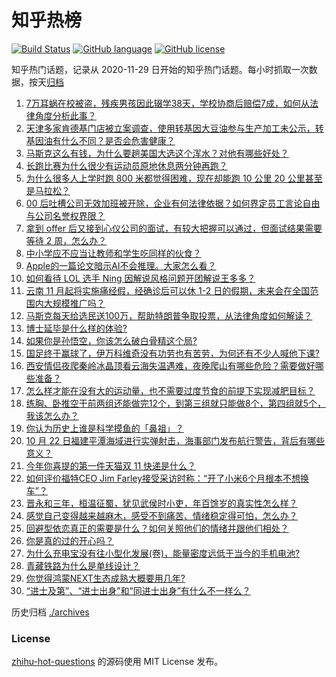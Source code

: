 # 知乎热榜
[![Build Status](https://github.com/ToWeLong/zhihu-hot-questions/workflows/CI/badge.svg)](https://github.com/ToWeLong/zhihu-hot-questions/actions)
[![GitHub language](https://img.shields.io/badge/language-golang-orange.svg)](https://golang.org/)
[![GitHub license](https://img.shields.io/github/license/ToWeLong/zhihu-hot-questions)](https://github.com/ToWeLong/zhihu-hot-questions/blob/main/LICENSE)

知乎热门话题，记录从 2020-11-29 日开始的知乎热门话题。每小时抓取一次数据，按天[归档](./archives)

<!-- BEGIN -->

1. [7万耳蜗在校被盗，残疾男孩因此辍学38天，学校协商后赔偿7成，如何从法律角度分析此事？](https://www.zhihu.com/question/1564125892)
1. [天津多家肯德基门店被立案调查，使用转基因大豆油参与生产加工未公示，转基因油有什么不同？是否会危害健康？](https://www.zhihu.com/question/1664848702)
1. [马斯克这么有钱，为什么要趟美国大选这个浑水？对他有哪些好处？](https://www.zhihu.com/question/1673091215)
1. [长跑比赛为什么很少有运动员原地休息两分钟再跑？](https://www.zhihu.com/question/1360789777)
1. [为什么很多人上学时跑 800 米都觉得困难，现在却能跑 10 公里 20 公里甚至是马拉松​？](https://www.zhihu.com/question/665793098)
1. [00 后吐槽公司无效加班被开除，企业有何法律依据？如何界定员工言论自由与公司名誉权界限？](https://www.zhihu.com/question/1662505221)
1. [拿到 offer 后又接到心仪公司的面试，有较大把握可以通过，但面试结果需要等待 2 周，怎么办？](https://www.zhihu.com/question/1313049252)
1. [中小学应不应当让教师和学生吃同样的伙食？](https://www.zhihu.com/question/1398272255)
1. [Apple的一篇论文暗示AI不会推理。大家怎么看？](https://www.zhihu.com/question/1398293125)
1. [如何看待 LOL 选手 Ning 因解说风格问题开团解说王多多？](https://www.zhihu.com/question/1582626559)
1. [云南 11 月起将实施痛经假，经确诊后可以休 1-2 日的假期，未来会在全国范围内大规模推广吗？](https://www.zhihu.com/question/1498708531)
1. [马斯克每天给选民送100万，帮助特朗普争取投票，从法律角度如何解读？](https://www.zhihu.com/question/1557013494)
1. [博士延毕是什么样的体验?](https://www.zhihu.com/question/427390977)
1. [如果你是孙悟空，你该怎么破白骨精这个局?](https://www.zhihu.com/question/832976993)
1. [国足终于赢球了，伊万科维奇没有功劳也有苦劳，为何还有不少人喊他下课?](https://www.zhihu.com/question/981408575)
1. [西安情侣夜爬秦岭冰晶顶看云海失温遇难，夜晚爬山有哪些危险？需要做好哪些准备？](https://www.zhihu.com/question/1572793145)
1. [怎么样才能在没有大的运动量，也不需要过度节食的前提下实现减肥目标？](https://www.zhihu.com/question/1207163573)
1. [练胸、卧推空干前两组还能做完12个，到第三组就只能做8个，第四组就5个，我该怎么办？](https://www.zhihu.com/question/1025290946)
1. [你认为历史上谁是科学摸鱼的「鼻祖」？](https://www.zhihu.com/question/944205713)
1. [10 月 22 日福建平潭海域进行实弹射击，海事部门发布航行警告，背后有哪些意义？](https://www.zhihu.com/question/1655358182)
1. [今年你喜提的第一件天猫双 11 快递是什么？](https://www.zhihu.com/question/1557103155)
1. [如何评价福特CEO Jim Farley接受采访时称：“开了小米6个月根本不想换车”？](https://www.zhihu.com/question/1685650373)
1. [晋永和三年，桓温征蜀，犹见武侯时小吏，年百馀岁的真实性怎么样？](https://www.zhihu.com/question/327929320)
1. [感觉自己变得越来越麻木，感受不到痛苦、情绪稳定得可怕，怎么办？](https://www.zhihu.com/question/1097787457)
1. [回避型依恋真正的需要是什么？如何关照他们的情绪并跟他们相处？](https://www.zhihu.com/question/671400718)
1. [你是真的过的开心吗？](https://www.zhihu.com/question/847828020)
1. [为什么充电宝没有往小型化发展(卷)，能量密度远低于当今的手机电池?](https://www.zhihu.com/question/829245195)
1. [青藏铁路为什么是单线设计？](https://www.zhihu.com/question/598665125)
1. [你觉得鸿蒙NEXT生态成熟大概要用几年?](https://www.zhihu.com/question/659507433)
1. [“进士及第”、“进士出身”和“同进士出身”有什么不一样么？](https://www.zhihu.com/question/43468981)

<!-- END -->

历史归档 [./archives](./archives)


### License
[zhihu-hot-questions](https://github.com/towelong/zhihu-hot-questions) 的源码使用 MIT License 发布。